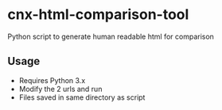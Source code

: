 # cnx-html-comparison-tool
Python script to generate human readable html for comparison

Usage
-----

 * Requires Python 3.x
 * Modify the 2 urls and run
 * Files saved in same directory as script
